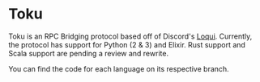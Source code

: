# Toku

Toku is an RPC Bridging protocol based off of Discord's [Loqui](https://github.com/discord/loqui). Currently, the protocol has support for Python (2 & 3) and Elixir. Rust support and Scala support are pending a review and rewrite.

You can find the code for each language on its respective branch.
